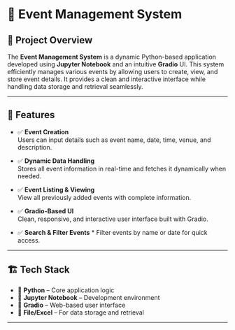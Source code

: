 # 📅 Event Management System

## 📌 Project Overview

The **Event Management System** is a dynamic Python-based application developed using **Jupyter Notebook** and an intuitive **Gradio** UI. This system efficiently manages various events by allowing users to create, view, and store event details. It provides a clean and interactive interface while handling data storage and retrieval seamlessly.

---

## 🚀 Features

- ✅ **Event Creation**  
  Users can input details such as event name, date, time, venue, and description.

- ✅ **Dynamic Data Handling**  
  Stores all event information in real-time and fetches it dynamically when needed.

- ✅ **Event Listing & Viewing**  
  View all previously added events with complete information.

- ✅ **Gradio-Based UI**  
  Clean, responsive, and interactive user interface built with Gradio.

- ✅ **Search & Filter Events** *
  Filter events by name or date for quick access.

---

## 🏗 Tech Stack

- 🐍 **Python** – Core application logic  
- 📒 **Jupyter Notebook** – Development environment  
- 🎨 **Gradio** – Web-based user interface  
- 📁 **File/Excel** – For data storage and retrieval

---



